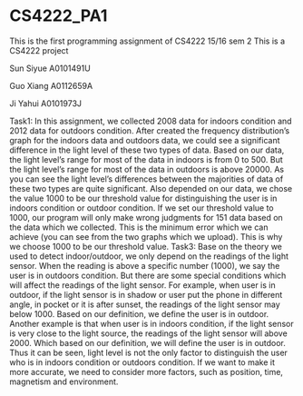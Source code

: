 # CS4222_PA1
This is the first programming assignment of CS4222 15/16 sem 2
This is a CS4222 project 


Sun Siyue A0101491U 

Guo Xiang A0112659A 

Ji Yahui A0101973J

Task1: In this assignment, we collected 2008 data for indoors condition and 2012 
data for outdoors condition. After created the frequency distribution’s graph for the 
indoors data and outdoors data, we could see a significant difference in the light level 
of these two types of data. Based on our data, the light level’s range for most of the 
data in indoors is from 0 to 500. But the light level’s range for most of the data in 
outdoors is above 20000. As you can see the light level’s differences between the 
majorities of data of these two types are quite significant. Also depended on our data, 
we chose the value 1000 to be our threshold value for distinguishing the user is in 
indoors condition or outdoor condition. If we set our threshold value to 1000, our 
program will only make wrong judgments for 151 data based on the data which we 
collected. This is the minimum error which we can achieve (you can see from the two 
graphs which we upload). This is why we choose 1000 to be our threshold value.
Task3: Base on the theory we used to detect indoor/outdoor, we only depend on the 
readings of the light sensor. When the reading is above a specific number (1000), we 
say the user is in outdoors condition. But there are some special conditions which will 
affect the readings of the light sensor. For example, when user is in outdoor, if the 
light sensor is in shadow or user put the phone in different angle, in pocket or it is 
after sunset, the readings of the light sensor may below 1000. Based on our 
definition, we define the user is in outdoor. Another example is that when user is in 
indoors condition, if the light sensor is very close to the light source, the readings of 
the light sensor will above 2000. Which based on our definition, we will define the 
user is in outdoor. Thus it can be seen, light level is not the only factor to distinguish 
the user who is in indoors condition or outdoors condition. If we want to make it more 
accurate, we need to consider more factors, such as position, time, magnetism and 
environment.